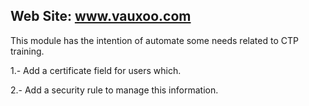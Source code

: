 Web Site: www.vauxoo.com
---

This module has the intention of automate some needs related to CTP training.

1.- Add a certificate field for users which.

2.- Add a security rule to manage this information.
